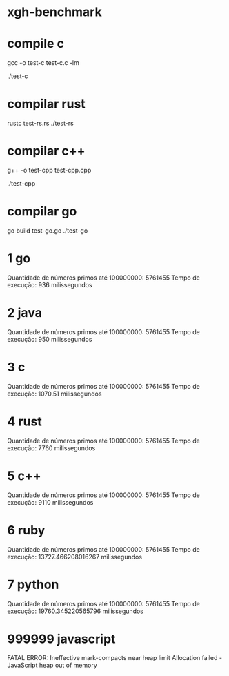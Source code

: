 # xgh-benchmark


# compile c
gcc -o test-c test-c.c -lm

./test-c


# compilar rust
rustc test-rs.rs
./test-rs

# compilar c++
g++ -o test-cpp test-cpp.cpp

./test-cpp

# compilar go
go build test-go.go
./test-go


# 1 go 
Quantidade de números primos até 100000000: 5761455
Tempo de execução: 936 milissegundos

# 2 java
Quantidade de números primos até 100000000: 5761455
Tempo de execução: 950 milissegundos

# 3 c
Quantidade de números primos até 100000000: 5761455
Tempo de execução: 1070.51 milissegundos

# 4 rust
Quantidade de números primos até 100000000: 5761455
Tempo de execução: 7760 milissegundos

# 5 c++
Quantidade de números primos até 100000000: 5761455
Tempo de execução: 9110 milissegundos

# 6 ruby
Quantidade de números primos até 100000000: 5761455
Tempo de execução: 13727.466208016267 milissegundos

# 7 python
Quantidade de números primos até 100000000: 5761455
Tempo de execução: 19760.345220565796 milissegundos


# 999999 javascript
FATAL ERROR: Ineffective mark-compacts near heap limit Allocation failed - JavaScript heap out of memory
